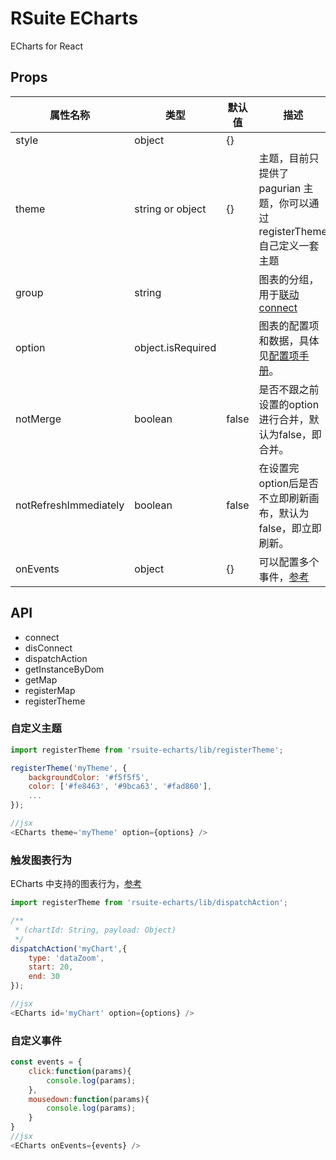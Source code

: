 # RSuite ECharts

ECharts for React

## Props

属性名称                  | 类型                | 默认值   | 描述
--------------------- | ----------------- | ----- | -----------------------------------------------------------------
style                 | object            | {}    |
theme                 | string or object  | {}    | 主题，目前只提供了 pagurian 主题，你可以通过registerTheme 自己定义一套主题
group                 | string            |       | 图表的分组，用于[联动connect](#connect)
option                | object.isRequired |       | 图表的配置项和数据，具体见[配置项手册](http://echarts.baidu.com/option.html#title)。
notMerge              | boolean           | false | 是否不跟之前设置的option进行合并，默认为false，即合并。
notRefreshImmediately | boolean           | false | 在设置完option后是否不立即刷新画布，默认为false，即立即刷新。
onEvents              | object            | {}    | 可以配置多个事件，[参考](http://echarts.baidu.com/api.html#events)


## API

- connect
- disConnect
- dispatchAction
- getInstanceByDom
- getMap
- registerMap
- registerTheme

### 自定义主题

```js
import registerTheme from 'rsuite-echarts/lib/registerTheme';

registerTheme('myTheme', {
    backgroundColor: '#f5f5f5',
    color: ['#fe8463', '#9bca63', '#fad860'],
    ...
});

//jsx
<ECharts theme='myTheme' option={options} />

```

### 触发图表行为

ECharts 中支持的图表行为，[参考](http://echarts.baidu.com/api.html#action)

```js
import registerTheme from 'rsuite-echarts/lib/dispatchAction';

/**
 * (chartId: String, payload: Object)
 */
dispatchAction('myChart',{
    type: 'dataZoom',
    start: 20,
    end: 30
});

//jsx
<ECharts id='myChart' option={options} />

```

### 自定义事件

```js
const events = {
    click:function(params){
        console.log(params);
    },
    mousedown:function(params){
        console.log(params);
    }
}
//jsx
<ECharts onEvents={events} />

```
